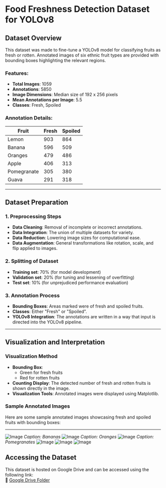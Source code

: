 # Food Freshness Detection Dataset for YOLOv8 

## Dataset Overview

This dataset was made to fine-tune a YOLOv8 model for classifying fruits as fresh or rotten. Annotated images of six ethnic fruit types are provided with bounding boxes highlighting the relevant regions.

### Features:
- **Total Images**: 1059
- **Annotations**: 5850
- **Image Dimensions**: Median size of 192 x 256 pixels
- **Mean Annotations per Image**: 5.5
- **Classes**: Fresh, Spoiled

### Annotation Details:
| Fruit         | Fresh | Spoiled |
|---------------|-------|---------|
| Lemon         | 903   | 864     |
| Banana        | 596   | 509     |
| Oranges       | 479   | 486     |
| Apple         | 406   | 313     |
| Pomegranate   | 305   | 380     |
| Guava         | 291   | 318     |

---

## Dataset Preparation

### 1. Preprocessing Steps
- **Data Cleaning**: Removal of incomplete or incorrect annotations.
- **Data Integration**: The union of multiple datasets for variety.
- **Data Reduction**: Lowering image sizes for computational ease.
- **Data Augmentation**: General transformations like rotation, scale, and flip applied to images.

### 2. Splitting of Dataset
- **Training set**: 70% (for model development)
- **Validation set**: 20% (for tuning and lessening of overfitting)
- **Test set**: 10% (for unprejudiced performance evaluation)

### 3. Annotation Process
- **Bounding Boxes**: Areas marked were of fresh and spoiled fruits.
- **Classes**: Either "Fresh" or "Spoiled".
- **YOLOv8 Integration**: The annotations are written in a way that input is directed into the YOLOv8 pipeline.

---

## Visualization and Interpretation

### Visualization Method
- **Bounding Box**:
  - Green for fresh fruits
  - Red for rotten fruits
- **Counting Display**: The detected number of fresh and rotten fruits is shown directly in the image.
- **Visualization Tools**: Annotated images were displayed using Matplotlib.

### Sample Annotated Images
Here are some sample annotated images showcasing fresh and spoiled fruits with bounding boxes:

---

![Image](https://github.com/user-attachments/assets/68d3daac-0663-46bc-93c3-ebdb24267a7c)
*Caption: Bananas*
![Image](https://github.com/user-attachments/assets/e9b5d747-e94a-4f12-962d-493e0a66186d)
*Caption: Oranges*
![Image](https://github.com/user-attachments/assets/e3ce5d54-5d70-4ad5-aa07-7d855c593d92)
*Caption: Pomegranates*
![Image](https://github.com/user-attachments/assets/4463d11c-2d68-4af8-bd48-bd30f1ad4141)
![Image](https://github.com/user-attachments/assets/8e5b88be-4685-4672-8534-d1301087bc8f)
![Image](https://github.com/user-attachments/assets/f54aa7f9-71b1-4e0f-8c6b-47538593c4d1)

## Accessing the Dataset

This dataset is hosted on Google Drive and can be accessed using the following link:  
📂 [Google Drive Folder](https://drive.google.com/drive/folders/1MRWZBSwpkUTzB07UJSNMyDgx1PO8GM_i?usp=sharing)
